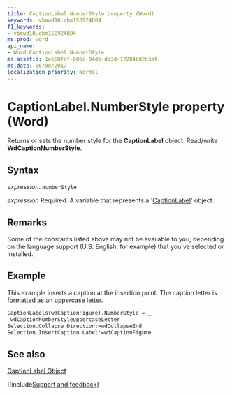 ```yaml
---
title: CaptionLabel.NumberStyle property (Word)
keywords: vbawd10.chm158924804
f1_keywords:
- vbawd10.chm158924804
ms.prod: word
api_name:
- Word.CaptionLabel.NumberStyle
ms.assetid: 1e668fdf-606c-04db-db3d-17284bd2d3af
ms.date: 06/08/2017
localization_priority: Normal
---
```



# CaptionLabel.NumberStyle property (Word)

Returns or sets the number style for the  **CaptionLabel** object. Read/write **WdCaptionNumberStyle**.


## Syntax

_expression_. `NumberStyle`

_expression_ Required. A variable that represents a '[CaptionLabel](Word.CaptionLabel.md)' object.


## Remarks

Some of the constants listed above may not be available to you, depending on the language support (U.S. English, for example) that you've selected or installed.


## Example

This example inserts a caption at the insertion point. The caption letter is formatted as an uppercase letter.


```vb
CaptionLabels(wdCaptionFigure).NumberStyle = _ 
 wdCaptionNumberStyleUppercaseLetter 
Selection.Collapse Direction:=wdCollapseEnd 
Selection.InsertCaption Label:=wdCaptionFigure
```


## See also


[CaptionLabel Object](Word.CaptionLabel.md)

[!include[Support and feedback](~/includes/feedback-boilerplate.md)]
